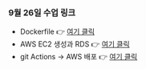 ### 9월 26일 수업 링크

* Dockerfile
  👉 [여기 클릭](https://bit.ly/0926dockerfile)
* AWS EC2 생성과 RDS
  👉 [여기 클릭](https://bit.ly/4pZgcSz)
* git Actions -> AWS 배포 
  👉 [여기 클릭](https://docs.google.com/document/d/1gcflWaVpmSnCJE-GcfZXUBjLdcq-uRIb-KITnkuby8g/edit?tab=t.0)  
